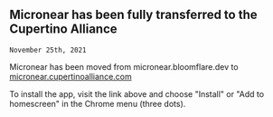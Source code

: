 ## Micronear has been fully transferred to the Cupertino Alliance
<code>November 25th, 2021</code>
<p>Micronear has been moved from micronear.bloomflare.dev to <a href="https://micronear.cupertinoalliance.com" target="_blank">micronear.cupertinoalliance.com<a></p>
<p>To install the app, visit the link above and choose "Install" or "Add to homescreen" in the Chrome menu (three dots).</p>
